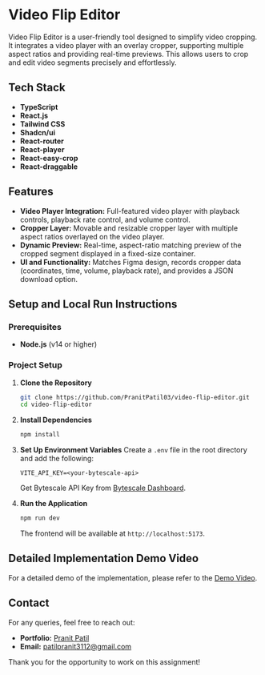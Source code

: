 # Video Flip Editor

Video Flip Editor is a user-friendly tool designed to simplify video cropping. It integrates a video player with an overlay cropper, supporting multiple aspect ratios and providing real-time previews. This allows users to crop and edit video segments precisely and effortlessly.

## Tech Stack

- **TypeScript**
- **React.js**
- **Tailwind CSS**
- **Shadcn/ui**
- **React-router**
- **React-player**
- **React-easy-crop**
- **React-draggable**

## Features

- **Video Player Integration:** Full-featured video player with playback controls, playback rate control, and volume control.
- **Cropper Layer:** Movable and resizable cropper layer with multiple aspect ratios overlayed on the video player.
- **Dynamic Preview:** Real-time, aspect-ratio matching preview of the cropped segment displayed in a fixed-size container.
- **UI and Functionality:** Matches Figma design, records cropper data (coordinates, time, volume, playback rate), and provides a JSON download option.

## Setup and Local Run Instructions

### Prerequisites

- **Node.js** (v14 or higher)

### Project Setup

1. **Clone the Repository**
   ```sh
   git clone https://github.com/PranitPatil03/video-flip-editor.git
   cd video-flip-editor
   ```

2. **Install Dependencies**
   ```sh
   npm install
   ```

3. **Set Up Environment Variables**
   Create a `.env` file in the root directory and add the following:
   ```plaintext
   VITE_API_KEY=<your-bytescale-api>
   ```
   Get Bytescale API Key from [Bytescale Dashboard](https://www.bytescale.com/dashboard/docs).

4. **Run the Application**
   ```sh
   npm run dev
   ```
   The frontend will be available at `http://localhost:5173`.

## Detailed Implementation Demo Video

For a detailed demo of the implementation, please refer to the [Demo Video](https://www.youtube.com/watch?v=UUyQ9mqTEuc).

## Contact

For any queries, feel free to reach out:

- **Portfolio:** [Pranit Patil](https://patilpranit.vercel.app/)
- **Email:** [patilpranit3112@gmail.com](mailto:patilpranit3112@gmail.com)

Thank you for the opportunity to work on this assignment!
